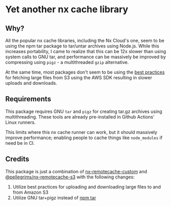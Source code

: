 # Yet another nx cache library

## Why?

All the popular nx cache libraries, including the Nx Cloud's one, seem to be using the npm tar package to tar/untar archives using Node.js. While this increases portability, I came to realize that this can be 12x slower than using system calls to GNU tar, and performance can be massively be improved by compressing using `pigz` - a multithreaded `gzip` alternative.

At the same time, most packages don't seem to be using the [best practices](https://docs.aws.amazon.com/AmazonS3/latest/userguide/example_s3_Scenario_UsingLargeFiles_section.html) for fetching large files from S3 using the AWS SDK resulting in slower uploads and downloads.

## Requirements

This package requires GNU `tar` and `pigz` for creating tar.gz archives using multithreading. These tools are already pre-installed in Github Actions' Linux runners.

This limits where this nx cache runner can work, but it should massively improve performance; enabling people to cache things like `node_modules` if need be in CI.

## Credits

This package is just a combination of [nx-remotecache-custom](https://www.npmjs.com/package/nx-remotecache-custom) and [@pellegrims/nx-remotecache-s3](https://www.npmjs.com/package/@pellegrims/nx-remotecache-s3) with the following changes:

1. Utilize best practices for uploading and downloading large files to and from Amazon S3
2. Utilize GNU tar+pigz instead of [npm tar](https://www.npmjs.com/package/tar)
